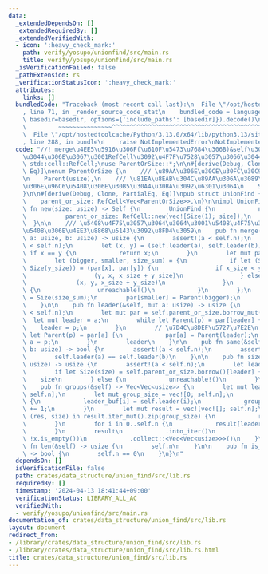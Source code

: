 ```yaml
---
data:
  _extendedDependsOn: []
  _extendedRequiredBy: []
  _extendedVerifiedWith:
  - icon: ':heavy_check_mark:'
    path: verify/yosupo/unionfind/src/main.rs
    title: verify/yosupo/unionfind/src/main.rs
  _isVerificationFailed: false
  _pathExtension: rs
  _verificationStatusIcon: ':heavy_check_mark:'
  attributes:
    links: []
  bundledCode: "Traceback (most recent call last):\n  File \"/opt/hostedtoolcache/Python/3.13.0/x64/lib/python3.13/site-packages/onlinejudge_verify/documentation/build.py\"\
    , line 71, in _render_source_code_stat\n    bundled_code = language.bundle(stat.path,\
    \ basedir=basedir, options={'include_paths': [basedir]}).decode()\n          \
    \         ~~~~~~~~~~~~~~~^^^^^^^^^^^^^^^^^^^^^^^^^^^^^^^^^^^^^^^^^^^^^^^^^^^^^^^^^^^^^^^^^^\n\
    \  File \"/opt/hostedtoolcache/Python/3.13.0/x64/lib/python3.13/site-packages/onlinejudge_verify/languages/rust.py\"\
    , line 288, in bundle\n    raise NotImplementedError\nNotImplementedError\n"
  code: "//! merge\u4EE5\u5916\u306F(\u610F\u5473\u7684\u306B)&self\u306B\u3057\u305F\
    \u3044\u306E\u3067\u3001RefCell\u3092\u4F7F\u7528\u3057\u3066\u3044\u308B\nuse\
    \ std::cell::RefCell;\nuse ParentOrSize::*;\n\n#[derive(Debug, Clone, Copy, PartialEq,\
    \ Eq)]\nenum ParentOrSize {\n    /// \u89AA\u306E\u30CE\u30FC\u30C9\u756A\u53F7\
    \n    Parent(usize),\n    /// \u81EA\u8EAB\u304C\u89AA\u306A\u3089\u3001\u305D\
    \u306E\u96C6\u5408\u306E\u30B5\u30A4\u30BA\u3092\u6301\u3064\n    Size(usize),\n\
    }\n\n#[derive(Debug, Clone, PartialEq, Eq)]\npub struct UnionFind {\n    n: usize,\n\
    \    parent_or_size: RefCell<Vec<ParentOrSize>>,\n}\n\nimpl UnionFind {\n    pub\
    \ fn new(size: usize) -> Self {\n        UnionFind {\n            n: size,\n \
    \           parent_or_size: RefCell::new(vec![Size(1); size]),\n        }\n  \
    \  }\n\n    /// \u5408\u4F75\u3057\u3064\u3064\u3001\u5408\u4F75\u3057\u305F\u96C6\
    \u5408\u306E\u4EE3\u8868\u5143\u3092\u8FD4\u3059\n    pub fn merge(&mut self,\
    \ a: usize, b: usize) -> usize {\n        assert!(a < self.n);\n        assert!(b\
    \ < self.n);\n        let (x, y) = (self.leader(a), self.leader(b));\n       \
    \ if x == y {\n            return x;\n        }\n        let mut par = self.parent_or_size.borrow_mut();\n\
    \        let (bigger, smaller, size_sum) = {\n            if let (Size(x_size),\
    \ Size(y_size)) = (par[x], par[y]) {\n                if x_size < y_size {\n \
    \                   (y, x, x_size + y_size)\n                } else {\n      \
    \              (x, y, x_size + y_size)\n                }\n            } else\
    \ {\n                unreachable!()\n            }\n        };\n        par[bigger]\
    \ = Size(size_sum);\n        par[smaller] = Parent(bigger);\n        bigger\n\
    \    }\n\n    pub fn leader(&self, mut a: usize) -> usize {\n        assert!(a\
    \ < self.n);\n        let mut par = self.parent_or_size.borrow_mut();\n      \
    \  let mut leader = a;\n        while let Parent(p) = par[leader] {\n        \
    \    leader = p;\n        }\n        // \u7D4C\u8DEF\u5727\u7E2E\n        while\
    \ let Parent(p) = par[a] {\n            par[a] = Parent(leader);\n           \
    \ a = p;\n        }\n        leader\n    }\n\n    pub fn same(&self, a: usize,\
    \ b: usize) -> bool {\n        assert!(a < self.n);\n        assert!(b < self.n);\n\
    \        self.leader(a) == self.leader(b)\n    }\n\n    pub fn size(&self, a:\
    \ usize) -> usize {\n        assert!(a < self.n);\n        let leader = self.leader(a);\n\
    \        if let Size(size) = self.parent_or_size.borrow()[leader] {\n        \
    \    size\n        } else {\n            unreachable!()\n        }\n    }\n\n\
    \    pub fn groups(&self) -> Vec<Vec<usize>> {\n        let mut leader_buf = vec![0;\
    \ self.n];\n        let mut group_size = vec![0; self.n];\n        for i in 0..self.n\
    \ {\n            leader_buf[i] = self.leader(i);\n            group_size[leader_buf[i]]\
    \ += 1;\n        }\n        let mut result = vec![vec![]; self.n];\n        for\
    \ (res, size) in result.iter_mut().zip(group_size) {\n            res.reserve(size);\n\
    \        }\n        for i in 0..self.n {\n            result[leader_buf[i]].push(i);\n\
    \        }\n        result\n            .into_iter()\n            .filter(|x|\
    \ !x.is_empty())\n            .collect::<Vec<Vec<usize>>>()\n    }\n\n    pub\
    \ fn len(&self) -> usize {\n        self.n\n    }\n\n    pub fn is_empty(&self)\
    \ -> bool {\n        self.n == 0\n    }\n}\n"
  dependsOn: []
  isVerificationFile: false
  path: crates/data_structure/union_find/src/lib.rs
  requiredBy: []
  timestamp: '2024-04-13 18:41:44+09:00'
  verificationStatus: LIBRARY_ALL_AC
  verifiedWith:
  - verify/yosupo/unionfind/src/main.rs
documentation_of: crates/data_structure/union_find/src/lib.rs
layout: document
redirect_from:
- /library/crates/data_structure/union_find/src/lib.rs
- /library/crates/data_structure/union_find/src/lib.rs.html
title: crates/data_structure/union_find/src/lib.rs
---
```

